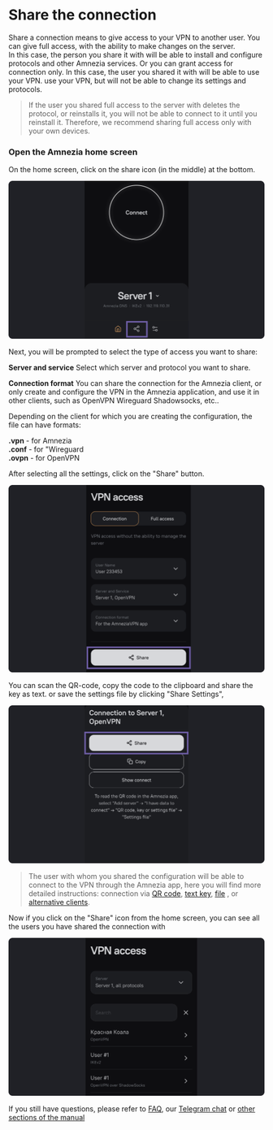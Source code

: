 # Share the connection

Share a connection means to give access to your VPN to another user. 
You can give full access, with the ability to make changes on the server.  
In this case, the person you share it with will be able to install and configure protocols and other Amnezia services.
Or you can grant access for connection only. In this case, the user you shared it with will be able to use your VPN.
use your VPN, but will not be able to change its settings and protocols.

> If the user you shared full access to the server with deletes the protocol, or reinstalls it, 
you will not be able to connect to it until you reinstall it. Therefore, we recommend sharing full access only with your own devices.

### Open the Amnezia home screen


On the home screen, click on the share icon (in the middle) at the bottom.

![](https://raw.githubusercontent.com/amnezia-vpn/amnezia.org-content/master/docs/en/instructions/10_sharing-connect/img/sc_en_1.png)


Next, you will be prompted to select the type of access you want to share:  

**Server and service** 
Select which server and protocol you want to share.

**Connection format** 
You can share the connection for the Amnezia client, or only create and configure the VPN in the Amnezia application, 
and use it in other clients, such as OpenVPN Wireguard Shadowsocks, etc..

Depending on the client for which you are creating the configuration, the file can have formats: 

**.vpn**  - for Amnezia \
**.conf** - for "Wireguard \
**.ovpn** - for OpenVPN 

After selecting all the settings, click on the "Share" button.

![](https://raw.githubusercontent.com/amnezia-vpn/amnezia.org-content/master/docs/en/instructions/10_sharing-connect/img/sc_en_3.png)

You can scan the QR-code, 
copy the code to the clipboard and share the key as text. or
save the settings file by clicking "Share Settings",

![](https://raw.githubusercontent.com/amnezia-vpn/amnezia.org-content/master/docs/en/instructions/10_sharing-connect/img/sc_en_4.png)

>The user with whom you shared the configuration will be able to connect to the VPN through the Amnezia app, here you will find more detailed instructions: connection via [QR code], [text key], [file] , or [alternative clients].

Now if you click on the "Share" icon from the home screen, you can see all the users you have shared the connection with

![](https://raw.githubusercontent.com/amnezia-vpn/amnezia.org-content/master/docs/en/instructions/10_sharing-connect/img/sc_en_5.png)


If you still have questions, please refer to [FAQ], our [Telegram chat] or [other sections of the manual]


[amnezia-site-ext-link]: https://amnezia-web-nx1r.vercel.app
[about-int-link]: /about
[QR code]: ../instructions/05_qr-code_connection
[text key]: ../instructions/03_text-key-connection
[file]: ../instructions/04_file-connection
[alternative clients]: ../instructions/27_alternetive_apk
[FAQ]: ../faq 
[Telegram chat]: https://t.me/amnezia_vpn
[other sections of the manual]: ../instructions



